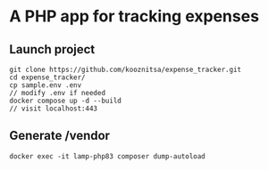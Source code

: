 # A PHP app for tracking expenses

## Launch project

```shell
git clone https://github.com/kooznitsa/expense_tracker.git
cd expense_tracker/
cp sample.env .env
// modify .env if needed
docker compose up -d --build
// visit localhost:443
```

## Generate /vendor

```shell
docker exec -it lamp-php83 composer dump-autoload
```
